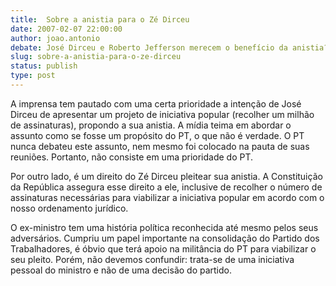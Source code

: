 ```yaml
---
title:  Sobre a anistia para o Zé Dirceu
date: 2007-02-07 22:00:00
author: joao.antonio
debate: José Dirceu e Roberto Jefferson merecem o benefício da anistia?
slug: sobre-a-anistia-para-o-ze-dirceu
status: publish 
type: post
---
```


A imprensa tem pautado com uma certa prioridade a intenção de José Dirceu de apresentar um projeto de iniciativa popular (recolher um milhão de assinaturas), propondo a sua anistia. A mídia teima em abordar o assunto como se fosse um propósito do PT, o que não é verdade. O PT nunca debateu este assunto, nem mesmo foi colocado na pauta de suas reuniões. Portanto, não consiste em uma prioridade do PT.  
  
Por outro lado, é um direito do Zé Dirceu pleitear sua anistia. A Constituição da República assegura esse direito a ele, inclusive de recolher o número de assinaturas necessárias para viabilizar a iniciativa popular em acordo com o nosso ordenamento jurídico.  
  
O ex-ministro tem uma história política reconhecida até mesmo pelos seus adversários. Cumpriu um papel importante na consolidação do Partido dos Trabalhadores, é óbvio que terá apoio na militância do PT para viabilizar o seu pleito. Porém, não devemos confundir: trata-se de uma iniciativa pessoal do ministro e não de uma decisão do partido.   
                                                                                                                                                                                                                                                                                                                           
